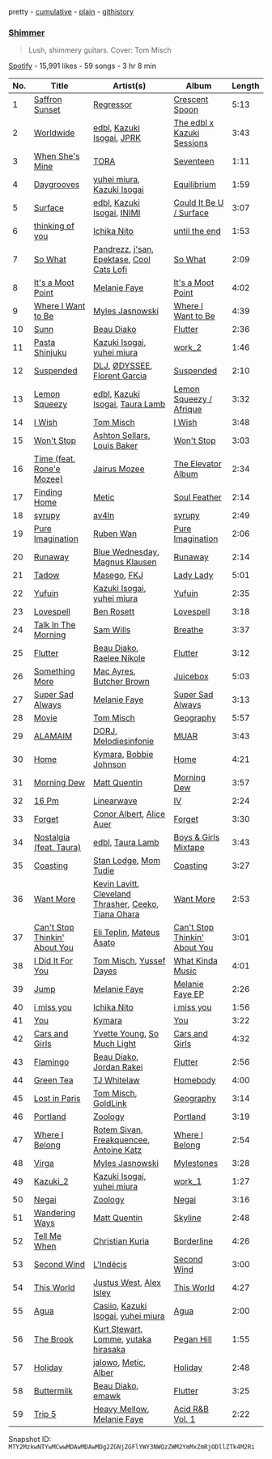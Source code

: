 pretty - [cumulative](/playlists/cumulative/37i9dQZF1DWTDN0nsQnic1.md) - [plain](/playlists/plain/37i9dQZF1DWTDN0nsQnic1) - [githistory](https://github.githistory.xyz/mackorone/spotify-playlist-archive/blob/main/playlists/plain/37i9dQZF1DWTDN0nsQnic1)

### [Shimmer](https://open.spotify.com/playlist/37i9dQZF1DWTDN0nsQnic1)

> Lush, shimmery guitars\. Cover: Tom Misch

[Spotify](https://open.spotify.com/user/spotify) - 15,991 likes - 59 songs - 3 hr 8 min

| No. | Title | Artist(s) | Album | Length |
|---|---|---|---|---|
| 1 | [Saffron Sunset](https://open.spotify.com/track/5mpTv6Y3IDGKcGHZaXv2VI) | [Regressor](https://open.spotify.com/artist/0z8ShnIyctKoYwU68qKzRT) | [Crescent Spoon](https://open.spotify.com/album/2YFHOiLVwsKRRqck9EXA30) | 5:13 |
| 2 | [Worldwide](https://open.spotify.com/track/4m8DQjgh5aQF0mxCw171Dn) | [edbl](https://open.spotify.com/artist/7ncd26zzbpqgZRroBKmReO), [Kazuki Isogai](https://open.spotify.com/artist/0SIrNPNAXLUyzyvZqWZw4K), [JPRK](https://open.spotify.com/artist/3ZYTH2LzMs6c3DiRn6n2qH) | [The edbl x Kazuki Sessions](https://open.spotify.com/album/1hiyqY6JAnWdtzIJNpNjkR) | 3:43 |
| 3 | [When She's Mine](https://open.spotify.com/track/1sU9AsKJehVcsHdE4pDKh8) | [TORA](https://open.spotify.com/artist/7wml1FKnTWVEj05OrqIVUg) | [Seventeen](https://open.spotify.com/album/6MjtsP8KTYhasnb1sdrUkZ) | 1:11 |
| 4 | [Daygrooves](https://open.spotify.com/track/60ypA21Lm4l9A19fR7FJuB) | [yuhei miura](https://open.spotify.com/artist/6p9EJBuYNleKnGIll5vHA5), [Kazuki Isogai](https://open.spotify.com/artist/0SIrNPNAXLUyzyvZqWZw4K) | [Equilibrium](https://open.spotify.com/album/3kqWqfzGCVESFoN7vI1kbt) | 1:59 |
| 5 | [Surface](https://open.spotify.com/track/44bTGsp2iJO8AjYEjRqP47) | [edbl](https://open.spotify.com/artist/7ncd26zzbpqgZRroBKmReO), [Kazuki Isogai](https://open.spotify.com/artist/0SIrNPNAXLUyzyvZqWZw4K), [INIMI](https://open.spotify.com/artist/4tge67x7Fvdd1Z04eJr2LL) | [Could It Be U / Surface](https://open.spotify.com/album/4cU2LPwnLxgMwF8151yNxt) | 3:07 |
| 6 | [thinking of you](https://open.spotify.com/track/21ZVMmHXpt3Qht5pjVgBMS) | [Ichika Nito](https://open.spotify.com/artist/1v7B6ZWa7QRQS3knn3Jvf4) | [until the end](https://open.spotify.com/album/5PsSXT8MDeQtsGWaoOhajF) | 1:53 |
| 7 | [So What](https://open.spotify.com/track/265wSVvd8vDhT10eskjJS5) | [Pandrezz](https://open.spotify.com/artist/65ZGdYSRT3Rmv6P7DN4XCC), [j'san](https://open.spotify.com/artist/5iMUho98faEp2w6j5p44PH), [Epektase](https://open.spotify.com/artist/31jYTsfmnHqcK7ahdqlqmo), [Cool Cats Lofi](https://open.spotify.com/artist/6tchLnaQY0JmNKvYJ2riX3) | [So What](https://open.spotify.com/album/7DXMRH7UGYLZ6eSrqNxd3C) | 2:09 |
| 8 | [It's a Moot Point](https://open.spotify.com/track/0MsP3Z4x4VCmveUxidTch1) | [Melanie Faye](https://open.spotify.com/artist/4pcfFC9isxezJyTwbV1nIp) | [It's a Moot Point](https://open.spotify.com/album/7mjQUO0wc40aBdyx7ZOtJW) | 4:02 |
| 9 | [Where I Want to Be](https://open.spotify.com/track/5OJD3ceQHISjim2MVDUGkJ) | [Myles Jasnowski](https://open.spotify.com/artist/4l5Tb3tgzJlGTA6VC4aDV3) | [Where I Want to Be](https://open.spotify.com/album/3C3oFWTYx44bZwlzh4ByjS) | 4:39 |
| 10 | [Sunn](https://open.spotify.com/track/5dqMx00nPmSH6fKdqq7r67) | [Beau Diako](https://open.spotify.com/artist/3W02sTifN8tW1bapAkS1hu) | [Flutter](https://open.spotify.com/album/1iXnreOHsfrUOF81pv2Alk) | 2:36 |
| 11 | [Pasta Shinjuku](https://open.spotify.com/track/3GaJtMgcVrxwoIanmLrYaL) | [Kazuki Isogai](https://open.spotify.com/artist/0SIrNPNAXLUyzyvZqWZw4K), [yuhei miura](https://open.spotify.com/artist/6p9EJBuYNleKnGIll5vHA5) | [work\_2](https://open.spotify.com/album/3SFbd4P6g9jDfDBzNF17zH) | 1:46 |
| 12 | [Suspended](https://open.spotify.com/track/38K8mmhKeQ5A15xFZOeYzA) | [DLJ](https://open.spotify.com/artist/3chQixmxhv9UmwQc8aBApA), [ØDYSSEE](https://open.spotify.com/artist/6f2Y46Pw2IYGoURJREJDiA), [Florent Garcia](https://open.spotify.com/artist/7EQWExaNGfO6BJ8F6kRJCh) | [Suspended](https://open.spotify.com/album/4e1u1Z1IvPsdH15Qd0gY6L) | 2:10 |
| 13 | [Lemon Squeezy](https://open.spotify.com/track/5sPGOHTaJSyGpun0ZxiKOV) | [edbl](https://open.spotify.com/artist/7ncd26zzbpqgZRroBKmReO), [Kazuki Isogai](https://open.spotify.com/artist/0SIrNPNAXLUyzyvZqWZw4K), [Taura Lamb](https://open.spotify.com/artist/6YvaXV2q3iL1MyxYiiDWbH) | [Lemon Squeezy / Afrique](https://open.spotify.com/album/5TOrJJWoM61EENIZi4PSSp) | 3:32 |
| 14 | [I Wish](https://open.spotify.com/track/79IirvCpDrry68JTKlmQdU) | [Tom Misch](https://open.spotify.com/artist/1uiEZYehlNivdK3iQyAbye) | [I Wish](https://open.spotify.com/album/3LaOgyaShyrdyet6ftXxDy) | 3:48 |
| 15 | [Won't Stop](https://open.spotify.com/track/3E6vBWSs6zjoSnlUVmo3yS) | [Ashton Sellars](https://open.spotify.com/artist/0yihh2mdPS2cIc1DoCktHm), [Louis Baker](https://open.spotify.com/artist/6cKB91cRebrHboAUTx5uUy) | [Won't Stop](https://open.spotify.com/album/1VqCHljcYQir5atLxEXSJW) | 3:03 |
| 16 | [Time \(feat\. Rone'e Mozee\)](https://open.spotify.com/track/0kK40uWFqXRIguP8bR3zWA) | [Jairus Mozee](https://open.spotify.com/artist/77leQnJv5gxe4Nm3LvDYiG) | [The Elevator Album](https://open.spotify.com/album/6sqoYrqQFWonc33GsRZSvh) | 2:34 |
| 17 | [Finding Home](https://open.spotify.com/track/2Eq4vwSxJrDsnl05zrFUPY) | [Metic](https://open.spotify.com/artist/6w72979Ja5ip1mFNzTa2iY) | [Soul Feather](https://open.spotify.com/album/3X4BkDqWNOyXOIqYUBIlVx) | 2:14 |
| 18 | [syrupy](https://open.spotify.com/track/0jL4kBFDLR9tCJuDP9B7iH) | [av4ln](https://open.spotify.com/artist/3E6IjOeXDYo2swzAUYZ5ln) | [syrupy](https://open.spotify.com/album/7j9dYye1M5ANMKkBhK0pnV) | 2:49 |
| 19 | [Pure Imagination](https://open.spotify.com/track/3VtDoxZ7IztQVQAomuXqWC) | [Ruben Wan](https://open.spotify.com/artist/5bYwZAV9K923kEHW1Yhol5) | [Pure Imagination](https://open.spotify.com/album/2genDz0QoWigwoBg202foH) | 2:06 |
| 20 | [Runaway](https://open.spotify.com/track/1itgrD1BIDPArSA5bPiWEG) | [Blue Wednesday](https://open.spotify.com/artist/7185Q95lPFld0aoPqO6e0U), [Magnus Klausen](https://open.spotify.com/artist/0pTklYPGOTeu00nkkr5QeM) | [Runaway](https://open.spotify.com/album/1c0f27jKckR5MkaCjHVtxy) | 2:14 |
| 21 | [Tadow](https://open.spotify.com/track/51rPRW8NjxZoWPPjnRGzHw) | [Masego](https://open.spotify.com/artist/3ycxRkcZ67ALN3GQJ57Vig), [FKJ](https://open.spotify.com/artist/2FwDTncULUnmANIh7qKa5z) | [Lady Lady](https://open.spotify.com/album/2wqG59dVVQlJaxoO7N0LJt) | 5:01 |
| 22 | [Yufuin](https://open.spotify.com/track/1WXrXjZVbnM34rCfw5NXd9) | [Kazuki Isogai](https://open.spotify.com/artist/0SIrNPNAXLUyzyvZqWZw4K), [yuhei miura](https://open.spotify.com/artist/6p9EJBuYNleKnGIll5vHA5) | [Yufuin](https://open.spotify.com/album/6CvExCbjIZfxOtUXkMQvBC) | 2:35 |
| 23 | [Lovespell](https://open.spotify.com/track/37w7whht8ii8yxGfqkSf1d) | [Ben Rosett](https://open.spotify.com/artist/1dtiGEl2aljrMiP2QqqoZZ) | [Lovespell](https://open.spotify.com/album/0StAahiWVzY6SqoAKl26CR) | 3:18 |
| 24 | [Talk In The Morning](https://open.spotify.com/track/4yxaiawEicI6fJHlGp5wAQ) | [Sam Wills](https://open.spotify.com/artist/7JFinw4LobpCUjapyKvsjo) | [Breathe](https://open.spotify.com/album/6q39FZTCwg8y91KKQUTBq5) | 3:37 |
| 25 | [Flutter](https://open.spotify.com/track/0Y8R6nwouR14KIyHnumRSN) | [Beau Diako](https://open.spotify.com/artist/3W02sTifN8tW1bapAkS1hu), [Raelee Nikole](https://open.spotify.com/artist/4ktrs83Hjyo4evbF4adTrb) | [Flutter](https://open.spotify.com/album/1iXnreOHsfrUOF81pv2Alk) | 3:12 |
| 26 | [Something More](https://open.spotify.com/track/1WUenMBQLpOkvu1lc9AbFg) | [Mac Ayres](https://open.spotify.com/artist/0fTav4sBLmYOAzKuJw0grL), [Butcher Brown](https://open.spotify.com/artist/1EjwcoJN7uzJPuv1vbf2qk) | [Juicebox](https://open.spotify.com/album/7LkpnXXvh8x6EU4mRHgFQW) | 5:03 |
| 27 | [Super Sad Always](https://open.spotify.com/track/5U8WC9leLpyqiPR8A4pugS) | [Melanie Faye](https://open.spotify.com/artist/4pcfFC9isxezJyTwbV1nIp) | [Super Sad Always](https://open.spotify.com/album/5q9YkODlRIetIXyOvSpOUg) | 3:13 |
| 28 | [Movie](https://open.spotify.com/track/0kKrJbP4oATz98qQp2iXeC) | [Tom Misch](https://open.spotify.com/artist/1uiEZYehlNivdK3iQyAbye) | [Geography](https://open.spotify.com/album/0hDnsNkxpMDZrpBlGjldtW) | 5:57 |
| 29 | [ALAMAIM](https://open.spotify.com/track/6wAgZUGobl1IKDPMFV7btz) | [DORJ](https://open.spotify.com/artist/2KqUSr1euZBMRzbqIwjKqY), [Melodiesinfonie](https://open.spotify.com/artist/3YndyZk8nVLJKspIBo0nLd) | [MUAR](https://open.spotify.com/album/6KtAP3LlXveP8a8AgOWvkl) | 3:43 |
| 30 | [Home](https://open.spotify.com/track/0btxAu7IR3J3ZzpgifbLiY) | [Kymara](https://open.spotify.com/artist/0fpdyv56I16Z3FyGnN5xR7), [Bobbie Johnson](https://open.spotify.com/artist/53UYVk8esbujg16JqCpQEO) | [Home](https://open.spotify.com/album/0e9GiBOYBfGRosjY9l5u8I) | 4:21 |
| 31 | [Morning Dew](https://open.spotify.com/track/51AcBAVVnSQ3S4ojp3jzcs) | [Matt Quentin](https://open.spotify.com/artist/23cC3RI0hgD5sWmXKPAJuG) | [Morning Dew](https://open.spotify.com/album/65XZ1fxe3AgVnC8WHVcJFW) | 3:57 |
| 32 | [16 Pm](https://open.spotify.com/track/21tYg1u4lKPRBsSTWrJDvt) | [Linearwave](https://open.spotify.com/artist/2wIeBTEs0AsPb74kYdEcNk) | [IV](https://open.spotify.com/album/0Z33ccgzk5oYrkTzVDiFeM) | 2:24 |
| 33 | [Forget](https://open.spotify.com/track/5E1bYoWC0JSZUeuk91SVsH) | [Conor Albert](https://open.spotify.com/artist/0zJjil03QRbxSliMkw230M), [Alice Auer](https://open.spotify.com/artist/2H6HNBemqWxtIGPDoCptI8) | [Forget](https://open.spotify.com/album/6iq7Y6Ugkq3prEsObVs4S9) | 3:30 |
| 34 | [Nostalgia \(feat\. Taura\)](https://open.spotify.com/track/5iIZTr2dlpGW0w2K4pwLR2) | [edbl](https://open.spotify.com/artist/7ncd26zzbpqgZRroBKmReO), [Taura Lamb](https://open.spotify.com/artist/6YvaXV2q3iL1MyxYiiDWbH) | [Boys & Girls Mixtape](https://open.spotify.com/album/09GalPugs4ZBrI0rrLQPf6) | 3:43 |
| 35 | [Coasting](https://open.spotify.com/track/21htf4tYB35v8pn1bcpeUh) | [Stan Lodge](https://open.spotify.com/artist/7D0FwzVKkBBbFTaQuHkBtP), [Mom Tudie](https://open.spotify.com/artist/1wd0PsPr7L269FkA1bVnA8) | [Coasting](https://open.spotify.com/album/6hI5z9O39W1TFCUvnGARLM) | 3:27 |
| 36 | [Want More](https://open.spotify.com/track/32IWnxqoCOeDLas0p3K8Vb) | [Kevin Lavitt](https://open.spotify.com/artist/1WuwJxpTA1VgMZHdQnwBZ7), [Cleveland Thrasher](https://open.spotify.com/artist/5skkKxbAtfViDutAt1jDK7), [Ceeko](https://open.spotify.com/artist/0IWfexG4upff8FiCDJo9Rx), [Tiana Ohara](https://open.spotify.com/artist/3HzM1LuhJFDTbyzuWwuyWh) | [Want More](https://open.spotify.com/album/4wl4TBpwqoxDoj7LXetPPw) | 2:53 |
| 37 | [Can't Stop Thinkin' About You](https://open.spotify.com/track/4UIvHuPvd9r96KSE3boALB) | [Eli Teplin](https://open.spotify.com/artist/0WcAIG4jcHAwMBbCgk63F4), [Mateus Asato](https://open.spotify.com/artist/4en3qu5SDsPtBcTkXasukc) | [Can't Stop Thinkin' About You](https://open.spotify.com/album/4Lv2KGGJpcF8Jnawi2reoa) | 3:01 |
| 38 | [I Did It For You](https://open.spotify.com/track/4xWLo3R0jjTVOdmtjC5MKI) | [Tom Misch](https://open.spotify.com/artist/1uiEZYehlNivdK3iQyAbye), [Yussef Dayes](https://open.spotify.com/artist/2rspptKP0lPBdlJJAJHqht) | [What Kinda Music](https://open.spotify.com/album/6iOCv7oGL5sGi2aVnRz2BI) | 4:01 |
| 39 | [Jump](https://open.spotify.com/track/6bENTPZbrycDApVVQAkzEO) | [Melanie Faye](https://open.spotify.com/artist/4pcfFC9isxezJyTwbV1nIp) | [Melanie Faye EP](https://open.spotify.com/album/3kehonQztenD0u318m715k) | 2:26 |
| 40 | [i miss you](https://open.spotify.com/track/37Unx14mB8QnCx0bDjtCM8) | [Ichika Nito](https://open.spotify.com/artist/1v7B6ZWa7QRQS3knn3Jvf4) | [i miss you](https://open.spotify.com/album/4iAAZgLQNfLmyJxjNR3P2u) | 1:56 |
| 41 | [You](https://open.spotify.com/track/1eG4WAXiknUV2e6i32UVmL) | [Kymara](https://open.spotify.com/artist/0fpdyv56I16Z3FyGnN5xR7) | [You](https://open.spotify.com/album/7EL0PevW3njBoZnNoQ5iqZ) | 3:22 |
| 42 | [Cars and Girls](https://open.spotify.com/track/1BbICvFlL56R0CUeckUYLg) | [Yvette Young](https://open.spotify.com/artist/502QOcjJiKbhtG2MyrFkc8), [So Much Light](https://open.spotify.com/artist/5YBaMP0Pkww9ZGvkVcrpTz) | [Cars and Girls](https://open.spotify.com/album/0pI6Cl27r0xlAkRYClymzF) | 4:32 |
| 43 | [Flamingo](https://open.spotify.com/track/0tosIMpbs0c3D026bob94l) | [Beau Diako](https://open.spotify.com/artist/3W02sTifN8tW1bapAkS1hu), [Jordan Rakei](https://open.spotify.com/artist/24icoQNJSEWNu3XvqKBR68) | [Flutter](https://open.spotify.com/album/1iXnreOHsfrUOF81pv2Alk) | 2:56 |
| 44 | [Green Tea](https://open.spotify.com/track/3uPLVLuSpzg3OV9GXemc9c) | [TJ Whitelaw](https://open.spotify.com/artist/1sMbt5va6mIq23HvL5UX3X) | [Homebody](https://open.spotify.com/album/7qPpmVUWfN0CNderCzieJ8) | 4:00 |
| 45 | [Lost in Paris](https://open.spotify.com/track/6LxuNFEU3oIZ5ybBdWbZNT) | [Tom Misch](https://open.spotify.com/artist/1uiEZYehlNivdK3iQyAbye), [GoldLink](https://open.spotify.com/artist/5XenQ7XfcvQdfIbpLEFaKQ) | [Geography](https://open.spotify.com/album/0hDnsNkxpMDZrpBlGjldtW) | 3:14 |
| 46 | [Portland](https://open.spotify.com/track/7c4iU5qYbzvhcuyKCTHyFt) | [Zoology](https://open.spotify.com/artist/3V1zHjaKSXKbaOEGNHjuPO) | [Portland](https://open.spotify.com/album/04QDnLrtyxjXvcOxHGEwQz) | 3:19 |
| 47 | [Where I Belong](https://open.spotify.com/track/4BENgHOetl5oLr57teDdKj) | [Rotem Sivan](https://open.spotify.com/artist/2OfJOtcTmunKs2iIXGC9Ak), [Freakquencee](https://open.spotify.com/artist/1UeGKCrkZ7i8bOYQsNdavS), [Antoine Katz](https://open.spotify.com/artist/2Te4XXBAL2ChbjMAyZjwVC) | [Where I Belong](https://open.spotify.com/album/2PsuF65UNAcSLDQaj3njop) | 2:54 |
| 48 | [Virga](https://open.spotify.com/track/4AweeJrnbe5I1eiyCkYhAx) | [Myles Jasnowski](https://open.spotify.com/artist/4l5Tb3tgzJlGTA6VC4aDV3) | [Mylestones](https://open.spotify.com/album/18l4RQQIKcukQ3dh4ewV8Z) | 3:28 |
| 49 | [Kazuki\_2](https://open.spotify.com/track/4Q9XEpUEHOmhP0ThwFhgSo) | [Kazuki Isogai](https://open.spotify.com/artist/0SIrNPNAXLUyzyvZqWZw4K), [yuhei miura](https://open.spotify.com/artist/6p9EJBuYNleKnGIll5vHA5) | [work\_1](https://open.spotify.com/album/6rtxQdAjGjKoBgVuzGZ4xs) | 1:27 |
| 50 | [Negai](https://open.spotify.com/track/4G4wIWnQXvJzdBifQwx749) | [Zoology](https://open.spotify.com/artist/3V1zHjaKSXKbaOEGNHjuPO) | [Negai](https://open.spotify.com/album/69QyT4Q2OvYPQG5zZ2Nh8A) | 3:16 |
| 51 | [Wandering Ways](https://open.spotify.com/track/0Nkp56EKreoWMYxpXJqUNZ) | [Matt Quentin](https://open.spotify.com/artist/23cC3RI0hgD5sWmXKPAJuG) | [Skyline](https://open.spotify.com/album/1uGIwfw9F1lR7TDDukbNyQ) | 2:48 |
| 52 | [Tell Me When](https://open.spotify.com/track/4IrukTHhqJsr8SEpqz2Zx4) | [Christian Kuria](https://open.spotify.com/artist/4uaGojdWj4H6cTJydZUPWG) | [Borderline](https://open.spotify.com/album/5qoVwu8l7VyXOiMjjmyeAD) | 4:26 |
| 53 | [Second Wind](https://open.spotify.com/track/02u9LupbcUXwrQfGH0Q9ub) | [L'Indécis](https://open.spotify.com/artist/5p1ichthTka1KT0iUvrlIu) | [Second Wind](https://open.spotify.com/album/3yx7NLldcqxw39HoKLPaRG) | 3:00 |
| 54 | [This World](https://open.spotify.com/track/5UrRSpJaU8sCp1C8OeurgV) | [Justus West](https://open.spotify.com/artist/1Rr0QwTQSGjUCpYFfXqnWO), [Alex Isley](https://open.spotify.com/artist/7E2ioKxoxI2J94tUkIx6As) | [This World](https://open.spotify.com/album/0VuUpLsPLvDF51IvRGk4jV) | 4:27 |
| 55 | [Agua](https://open.spotify.com/track/1FxClYw5oCPtta2I6jsqP1) | [Casiio](https://open.spotify.com/artist/5zUSfxfP1NETZiaWt0Ui0a), [Kazuki Isogai](https://open.spotify.com/artist/0SIrNPNAXLUyzyvZqWZw4K), [yuhei miura](https://open.spotify.com/artist/6p9EJBuYNleKnGIll5vHA5) | [Agua](https://open.spotify.com/album/0O0cMYT5mf86GEswEyH3D0) | 2:00 |
| 56 | [The Brook](https://open.spotify.com/track/0sK6jRVjGwUTEXVNCFe9t7) | [Kurt Stewart](https://open.spotify.com/artist/1SzLvjYm0lQLPi3AneCpDO), [Lomme](https://open.spotify.com/artist/2UxHowdAHxVWPhQQswzpT6), [yutaka hirasaka](https://open.spotify.com/artist/0stmdx2IonUUUIlWQ9bLYZ) | [Pegan Hill](https://open.spotify.com/album/1qT0jx1jNSzgWzvOt50qfI) | 1:55 |
| 57 | [Holiday](https://open.spotify.com/track/3yEinCTSzCdXNxbJ1ax7o6) | [jalowo](https://open.spotify.com/artist/2D78J8PPLKuEZqmArTFlQS), [Metic](https://open.spotify.com/artist/6w72979Ja5ip1mFNzTa2iY), [Alber](https://open.spotify.com/artist/5nJQi88KO8UbkSHDUb57ZS) | [Holiday](https://open.spotify.com/album/1IdapISfbxpMTBCsPTLsvg) | 2:48 |
| 58 | [Buttermilk](https://open.spotify.com/track/7MJC5ROiAjImSkGm85eIWa) | [Beau Diako](https://open.spotify.com/artist/3W02sTifN8tW1bapAkS1hu), [emawk](https://open.spotify.com/artist/2zAshenjqDlcL4pudfySBY) | [Flutter](https://open.spotify.com/album/1iXnreOHsfrUOF81pv2Alk) | 3:25 |
| 59 | [Trip 5](https://open.spotify.com/track/6sVSbqlpbATtUEOGC4XNLh) | [Heavy Mellow](https://open.spotify.com/artist/59WT73GxJi40AmPXYvJEYx), [Melanie Faye](https://open.spotify.com/artist/4pcfFC9isxezJyTwbV1nIp) | [Acid R&B Vol\. 1](https://open.spotify.com/album/6I5PK3PCQhOQHRwBHgCVfQ) | 2:22 |

Snapshot ID: `MTY2MzkwNTYwMCwwMDAwMDAwMDg2ZGNjZGFlYWY3NWQzZWM2YmMxZmRjODllZTk4M2Ri`

